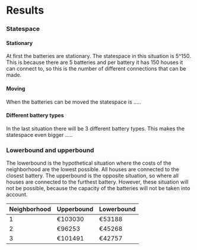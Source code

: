 # Results

### Statespace
#### Stationary
At first the batteries are stationary. The statespace in this situation is
5^150. This is because there are 5 batteries and per battery it has 150 houses
it can connect to, so this is the number of different connections that can be made.

#### Moving
When the batteries can be moved the statespace is .....

#### Different battery types
In the last situation there will be 3 different battery types. This makes the
statespace even bigger .....

### Lowerbound and upperbound
The lowerbound is the hypothetical situation where the costs of the neighborhood are the lowest possible.
All houses are connected to the closest battery. The upperbound is the opposite situation, so where all houses
are connected to the furthest battery. However, these situation will not be possible, because the capacity of 
the batteries will not be taken into account.

| Neighborhood | Upperbound | Lowerbound |
| ------------ | ---------- | ---------- |
| 1            | €103030    | €53188     |
| 2            | €96253     | €45268     |
| 3            | €101491    | €42757     |
